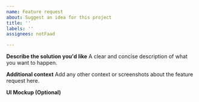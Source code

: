 ```yaml
---
name: Feature request
about: Suggest an idea for this project
title: ''
labels: ''
assignees: notFaad

---
```


**Describe the solution you'd like**
A clear and concise description of what you want to happen.

**Additional context**
Add any other context or screenshots about the feature request here.

**UI Mockup (Optional)**

